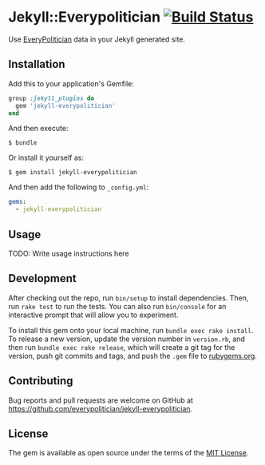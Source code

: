 # Jekyll::Everypolitician [![Build Status](https://travis-ci.org/everypolitician/jekyll-everypolitician.svg?branch=master)](https://travis-ci.org/everypolitician/jekyll-everypolitician)

Use [EveryPolitician](http://everypolitician.org) data in your Jekyll generated site.

## Installation

Add this to your application's Gemfile:

```ruby
group :jekyll_plugins do
  gem 'jekyll-everypolitician'
end
```

And then execute:

    $ bundle

Or install it yourself as:

    $ gem install jekyll-everypolitician

And then add the following to `_config.yml`:

```yaml
gems:
  - jekyll-everypolitician
```

## Usage

TODO: Write usage instructions here

## Development

After checking out the repo, run `bin/setup` to install dependencies. Then, run `rake test` to run the tests. You can also run `bin/console` for an interactive prompt that will allow you to experiment.

To install this gem onto your local machine, run `bundle exec rake install`. To release a new version, update the version number in `version.rb`, and then run `bundle exec rake release`, which will create a git tag for the version, push git commits and tags, and push the `.gem` file to [rubygems.org](https://rubygems.org).

## Contributing

Bug reports and pull requests are welcome on GitHub at https://github.com/everypolitician/jekyll-everypolitician.


## License

The gem is available as open source under the terms of the [MIT License](http://opensource.org/licenses/MIT).
